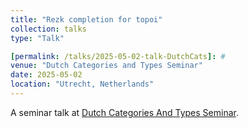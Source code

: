 ```yaml
---
title: "Rezk completion for topoi"
collection: talks
type: "Talk"

[permalink: /talks/2025-05-02-talk-DutchCats]: #
venue: "Dutch Categories and Types Seminar"
date: 2025-05-02
location: "Utrecht, Netherlands"
---
```


A seminar talk at [Dutch Categories And Types Seminar](https://dutchcats.github.io/).